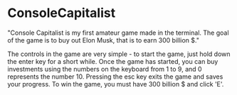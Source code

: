 # ConsoleCapitalist
"Console Capitalist is my first amateur game made in the terminal. The goal of the game is to buy out Elon Musk, that is to earn 300 billion $."


The controls in the game are very simple - to start the game, just hold down the enter key for a short while.
Once the game has started, you can buy investments using the numbers on the keyboard from 1 to 9, and 0 represents the number 10. 
Pressing the esc key exits the game and saves your progress. 
To win the game, you must have 300 billion $ and click 'E'.
